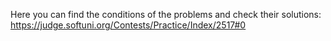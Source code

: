 Here you can find the conditions of the problems and check their solutions:
https://judge.softuni.org/Contests/Practice/Index/2517#0